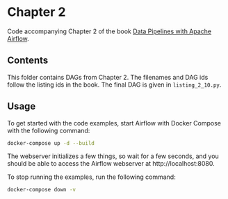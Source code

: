 # Chapter 2

Code accompanying Chapter 2 of the book [Data Pipelines with Apache Airflow](https://www.manning.com/books/data-pipelines-with-apache-airflow).

## Contents

This folder contains DAGs from Chapter 2. The filenames and DAG ids follow the listing ids in the book. The
final DAG is given in `listing_2_10.py`. 

## Usage

To get started with the code examples, start Airflow with Docker Compose with the following command:

```bash
docker-compose up -d --build
```

The webserver initializes a few things, so wait for a few seconds, and you should be able to access the
Airflow webserver at http://localhost:8080.

To stop running the examples, run the following command:

```bash
docker-compose down -v
```
